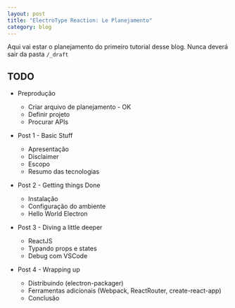 ```yaml
---
layout: post
title: "ElectroType Reaction: Le Planejamento"
category: blog
---
```


Aqui vai estar o planejamento do primeiro tutorial desse blog. Nunca deverá sair da pasta `/_draft`

TODO
----

- Preprodução
    - Criar arquivo de planejamento - OK
    - Definir projeto
    - Procurar APIs

- Post 1 - Basic Stuff
    - Apresentação
    - Disclaimer
    - Escopo
    - Resumo das tecnologias

- Post 2 - Getting things Done
    - Instalação
    - Configuração do ambiente
    - Hello World Electron

- Post 3 - Diving a little deeper
    - ReactJS
    - Typando props e states
    - Debug com VSCode

- Post 4 - Wrapping up
    - Distribuindo (electron-packager)
    - Ferramentas adicionais (Webpack, ReactRouter, create-react-app)
    - Conclusão
